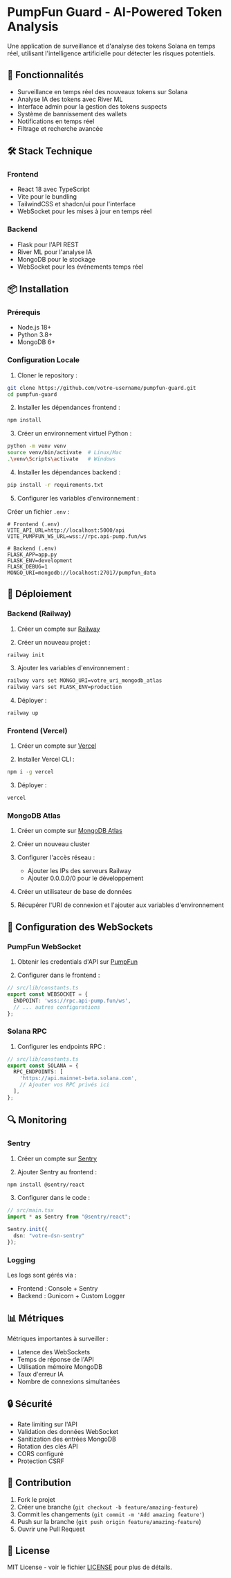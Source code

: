 # PumpFun Guard - AI-Powered Token Analysis

Une application de surveillance et d'analyse des tokens Solana en temps réel, utilisant l'intelligence artificielle pour détecter les risques potentiels.

## 🚀 Fonctionnalités

- Surveillance en temps réel des nouveaux tokens sur Solana
- Analyse IA des tokens avec River ML
- Interface admin pour la gestion des tokens suspects
- Système de bannissement des wallets
- Notifications en temps réel
- Filtrage et recherche avancée

## 🛠 Stack Technique

### Frontend
- React 18 avec TypeScript
- Vite pour le bundling
- TailwindCSS et shadcn/ui pour l'interface
- WebSocket pour les mises à jour en temps réel

### Backend
- Flask pour l'API REST
- River ML pour l'analyse IA
- MongoDB pour le stockage
- WebSocket pour les événements temps réel

## 📦 Installation

### Prérequis
- Node.js 18+
- Python 3.8+
- MongoDB 6+

### Configuration Locale

1. Cloner le repository :
```bash
git clone https://github.com/votre-username/pumpfun-guard.git
cd pumpfun-guard
```

2. Installer les dépendances frontend :
```bash
npm install
```

3. Créer un environnement virtuel Python :
```bash
python -m venv venv
source venv/bin/activate  # Linux/Mac
.\venv\Scripts\activate   # Windows
```

4. Installer les dépendances backend :
```bash
pip install -r requirements.txt
```

5. Configurer les variables d'environnement :

Créer un fichier `.env` :
```env
# Frontend (.env)
VITE_API_URL=http://localhost:5000/api
VITE_PUMPFUN_WS_URL=wss://rpc.api-pump.fun/ws

# Backend (.env)
FLASK_APP=app.py
FLASK_ENV=development
FLASK_DEBUG=1
MONGO_URI=mongodb://localhost:27017/pumpfun_data
```

## 🚀 Déploiement

### Backend (Railway)

1. Créer un compte sur [Railway](https://railway.app)

2. Créer un nouveau projet :
```bash
railway init
```

3. Ajouter les variables d'environnement :
```bash
railway vars set MONGO_URI=votre_uri_mongodb_atlas
railway vars set FLASK_ENV=production
```

4. Déployer :
```bash
railway up
```

### Frontend (Vercel)

1. Créer un compte sur [Vercel](https://vercel.com)

2. Installer Vercel CLI :
```bash
npm i -g vercel
```

3. Déployer :
```bash
vercel
```

### MongoDB Atlas

1. Créer un compte sur [MongoDB Atlas](https://www.mongodb.com/cloud/atlas)

2. Créer un nouveau cluster

3. Configurer l'accès réseau :
   - Ajouter les IPs des serveurs Railway
   - Ajouter 0.0.0.0/0 pour le développement

4. Créer un utilisateur de base de données

5. Récupérer l'URI de connexion et l'ajouter aux variables d'environnement

## 📝 Configuration des WebSockets

### PumpFun WebSocket

1. Obtenir les credentials d'API sur [PumpFun](https://pump.fun)

2. Configurer dans le frontend :
```typescript
// src/lib/constants.ts
export const WEBSOCKET = {
  ENDPOINT: 'wss://rpc.api-pump.fun/ws',
  // ... autres configurations
};
```

### Solana RPC

1. Configurer les endpoints RPC :
```typescript
// src/lib/constants.ts
export const SOLANA = {
  RPC_ENDPOINTS: [
    'https://api.mainnet-beta.solana.com',
    // Ajouter vos RPC privés ici
  ],
};
```

## 🔍 Monitoring

### Sentry

1. Créer un compte sur [Sentry](https://sentry.io)

2. Ajouter Sentry au frontend :
```bash
npm install @sentry/react
```

3. Configurer dans le code :
```typescript
// src/main.tsx
import * as Sentry from "@sentry/react";

Sentry.init({
  dsn: "votre-dsn-sentry"
});
```

### Logging

Les logs sont gérés via :
- Frontend : Console + Sentry
- Backend : Gunicorn + Custom Logger

## 📊 Métriques

Métriques importantes à surveiller :
- Latence des WebSockets
- Temps de réponse de l'API
- Utilisation mémoire MongoDB
- Taux d'erreur IA
- Nombre de connexions simultanées

## 🔒 Sécurité

- Rate limiting sur l'API
- Validation des données WebSocket
- Sanitization des entrées MongoDB
- Rotation des clés API
- CORS configuré
- Protection CSRF

## 🤝 Contribution

1. Fork le projet
2. Créer une branche (`git checkout -b feature/amazing-feature`)
3. Commit les changements (`git commit -m 'Add amazing feature'`)
4. Push sur la branche (`git push origin feature/amazing-feature`)
5. Ouvrir une Pull Request

## 📄 License

MIT License - voir le fichier [LICENSE](LICENSE) pour plus de détails.
